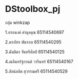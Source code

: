 # DStoolbox_pj

กลุ่ม winkzap

1.อรอนงค์ คำมุงคุณ 65114540697 

2.นรภัทร พันรอบ 65114540295 

3.ฉันธิมา จันทริศิลป์ 65114540125 

4.ณลินทร์ฐกานต์ วารินทร์ 65114540167 

5.ลัลน์ลลิต สุวรรณศรี 65114540529
